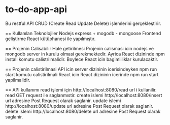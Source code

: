 # to-do-app-api
Bu restful API CRUD (Create Read Update Delete) işlemlerini gerçekleştirir.

== Kullanılan Teknolojiler 
Nodejs express + mogodb - mongoose 
Frontend geliştirme React kütüphanesi ile yapılmıştır.

== Projenin Calisabilir Hale getirilmesi 
Projenin calismasi icin nodejs ve mongodb server in kurulu olmasi gerekmektedir.
Ayrica React dizininde npm install komutu calistrilmalidir. Boylece React icin bagimliliklar kurulacaktir.

== Projenin calistirilmasi 
API icin server dizininin icerisindeyken npm run start komutu calistirilmali
React icin React dizininin icerinde npm run start yapilmalidir.


== API kullanımı 
read işlemi için http://localhost:8080/read url i kullanilir. read GET request ile saglanmıstir.
create islemi http://localhost:8080/insert url adresine Post Request olarak saglanir.
update islemi http://localhost:8080/update url adresine Post Request olarak saglanir.
delete islemi http://localhost:8080/delete url adresine Post Request olarak saglanir.



